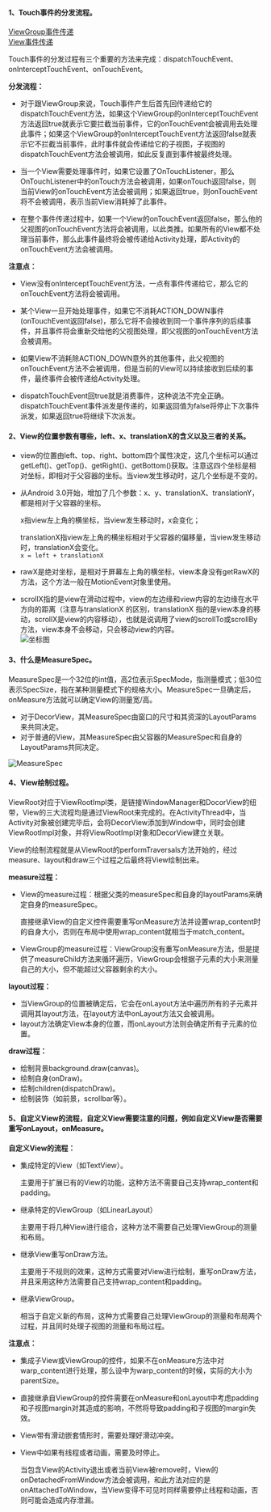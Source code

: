 #### 1、Touch事件的分发流程。

[ViewGroup事件传递](https://blog.csdn.net/yanbober/article/details/45912661)  
[View事件传递](https://blog.csdn.net/yanbober/article/details/45887547)

Touch事件的分发过程有三个重要的方法来完成：dispatchTouchEvent、onInterceptTouchEvent、onTouchEvent。 

**分发流程：**
- 对于跟ViewGroup来说，Touch事件产生后首先回传递给它的dispatchTouchEvent方法，如果这个ViewGroup的onInterceptTouchEvent方法返回true就表示它要拦截当前事件，它的onTouchEvent会被调用去处理此事件；如果这个ViewGroup的onInterceptTouchEvent方法返回false就表示它不拦截当前事件，此时事件就会传递给它的子视图，子视图的dispatchTouchEvent方法会被调用，如此反复直到事件被最终处理。

-  当一个View需要处理事件时，如果它设置了OnTouchListener，那么OnTouchListener中的onTouch方法会被调用，如果onTouch返回false，则当前View的onTouchEvent方法会被调用；如果返回true，则onTouchEvent将不会被调用，表示当前View消耗掉了此事件。

- 在整个事件传递过程中，如果一个View的onTouchEvent返回false，那么他的父视图的onTouchEvent方法将会被调用，以此类推。如果所有的View都不处理当前事件，那么此事件最终将会被传递给Activity处理，即Activity的onTouchEvent方法会被调用。

**注意点：**
- View没有onInterceptTouchEvent方法，一点有事件传递给它，那么它的onTouchEvent方法将会被调用。

- 某个View一旦开始处理事件，如果它不消耗ACTION_DOWN事件(onTouchEvent返回false)，那么它将不会接收到同一个事件序列的后续事件，并且事件将会重新交给他的父视图处理，即父视图的onTouchEvent方法会被调用。

- 如果View不消耗除ACTION_DOWN意外的其他事件，此父视图的onTouchEvent方法不会被调用，但是当前的View可以持续接收到后续的事件，最终事件会被传递给Activity处理。

- dispatchTouchEvent回true就是消费事件，这种说法不完全正确。dispatchTouchEvent事件派发是传递的，如果返回值为false将停止下次事件派发，如果返回true将继续下次派发。

#### 2、View的位置参数有哪些，left、x、translationX的含义以及三者的关系。
- view的位置由left、top、right、bottom四个属性决定，这几个坐标可以通过getLeft()、getTop()、getRight()、getBottom()获取。注意这四个坐标是相对坐标，即相对于父容器的坐标。当view发生移动时，这几个坐标是不变的。

- 从Android 3.0开始，增加了几个参数：x、y、translationX、translationY，都是相对于父容器的坐标。

   x指view左上角的横坐标，当view发生移动时，x会变化；

   translationX指view左上角的横坐标相对于父容器的偏移量，当view发生移动时，translationX会变化。    
   `x = left + translationX `

- rawX是绝对坐标，是相对于屏幕左上角的横坐标，view本身没有getRawX的方法，这个方法一般在MotionEvent对象里使用。

- scrollX指的是view在滑动过程中，view的左边缘和view内容的左边缘在水平方向的距离（注意与translationX 的区别，translationX 指的是view本身的移动，scrollX是view的内容移动），也就是说调用了view的scrollTo或scrollBy方法，view本身不会移动，只会移动view的内容。    
![坐标图](https://github.com/chen-eugene/Interview/blob/master/image/20160808154319878.png)

#### 3、什么是MeasureSpec。
MeasureSpec是一个32位的int值，高2位表示SpecMode，指测量模式；低30位表示SpecSize，指在某种测量模式下的规格大小。MeasureSpec一旦确定后，onMeasure方法就可以确定View的测量宽/高。

- 对于DecorView，其MeasureSpec由窗口的尺寸和其资深的LayoutParams来共同决定。
- 对于普通的View，其MeasureSpec由父容器的MeasureSpec和自身的LayoutParams共同决定。  

![MeasureSpec](https://github.com/chen-eugene/Interview/blob/master/image/20170311114110621.jpg)

#### 4、View绘制过程。
ViewRoot对应于ViewRootImpl类，是链接WindowManager和DocorView的纽带，View的三大流程均是通过ViewRoot来完成的。在ActivityThread中，当Activity对象被创建完毕后，会将DecorView添加到Window中，同时会创建ViewRootImpl对象，并将ViewRootImpl对象和DecorView建立关联。

View的绘制流程就是从ViewRoot的performTraversals方法开始的，经过measure、layout和draw三个过程之后最终将View绘制出来。

**measure过程：**
 - View的measure过程：根据父类的measureSpec和自身的layoutParams来确定自身的measureSpec。

    直接继承View的自定义控件需要重写onMeasure方法并设置wrap_content时的自身大小，否则在布局中使用wrap_content就相当于match_content。
  
 - ViewGroup的measure过程：ViewGroup没有重写onMeasure方法，但是提供了measureChild方法来循环遍历，ViewGroup会根据子元素的大小来测量自己的大小，但不能超过父容器剩余的大小。

**layout过程：**
- 当ViewGroup的位置被确定后，它会在onLayout方法中遍历所有的子元素并调用其layout方法，在layout方法中onLayout方法又会被调用。
- layout方法确定View本身的位置，而onLayout方法则会确定所有子元素的位置。

**draw过程：**
- 绘制背景background.draw(canvas)。
- 绘制自身(onDraw)。
- 绘制children(dispatchDraw)。
- 绘制装饰（如前景，scrollbar等）。

#### 5、自定义View的流程，自定义View需要注意的问题，例如自定义View是否需要重写onLayout，onMeasure。

**自定义View的流程：**

- 集成特定的View（如TextView）。 

  主要用于扩展已有的View的功能，这种方法不需要自己支持wrap_content和padding。

- 继承特定的ViewGroup（如LinearLayout）

  主要用于将几种View进行组合，这种方法不需要自己处理ViewGroup的测量和布局。

- 继承View重写onDraw方法。

   主要用于不规则的效果，这种方式需要对View进行绘制，重写onDraw方法，并且采用这种方法需要自己支持wrap_content和padding。

- 继承ViewGroup。

  相当于自定义新的布局，这种方式需要自己处理ViewGroup的测量和布局两个过程，并且同时处理子视图的测量和布局过程。
  
**注意点：**
- 集成子View或ViewGroup的控件，如果不在onMeasure方法中对warp_content进行处理，那么设中为warp_content的时候，实际的大小为parentSize。
- 直接继承自ViewGroup的控件需要在onMeasure和onLayout中考虑padding和子视图margin对其造成的影响，不然将导致padding和子视图的margin失效。
- View带有滑动嵌套情形时，需要处理好滑动冲突。
- View中如果有线程或者动画，需要及时停止。

   当包含View的Activity退出或者当前View被remove时，View的onDetachedFromWindow方法会被调用，和此方法对应的是onAttachedToWindow，当View变得不可见时同样需要停止线程和动画，否则可能会造成内存泄漏。
   
   

